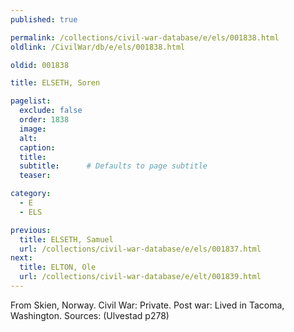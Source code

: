 ```yaml
---
published: true

permalink: /collections/civil-war-database/e/els/001838.html
oldlink: /CivilWar/db/e/els/001838.html

oldid: 001838

title: ELSETH, Soren

pagelist:
  exclude: false
  order: 1838
  image: 
  alt:
  caption:
  title:
  subtitle:      # Defaults to page subtitle
  teaser:

category: 
  - E 
  - ELS

previous:
  title: ELSETH, Samuel
  url: /collections/civil-war-database/e/els/001837.html  
next:
  title: ELTON, Ole
  url: /collections/civil-war-database/e/elt/001839.html   
---
```

From Skien, Norway. Civil War: Private. Post war: Lived in Tacoma, Washington. Sources: (Ulvestad p278)